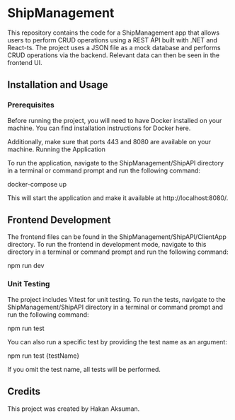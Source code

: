 # ShipManagement

This repository contains the code for a ShipManagement app that allows users to perform CRUD operations using a REST API built with .NET and React-ts. The project uses a JSON file as a mock database and performs CRUD operations via the backend. Relevant data can then be seen in the frontend UI.
## Installation and Usage
### Prerequisites

Before running the project, you will need to have Docker installed on your machine. You can find installation instructions for Docker here.

Additionally, make sure that ports 443 and 8080 are available on your machine.
Running the Application

To run the application, navigate to the ShipManagement/ShipAPI directory in a terminal or command prompt and run the following command:

docker-compose up

This will start the application and make it available at http://localhost:8080/.

## Frontend Development

The frontend files can be found in the ShipManagement/ShipAPI/ClientApp directory. To run the frontend in development mode, navigate to this directory in a terminal or command prompt and run the following command:

npm run dev

### Unit Testing

The project includes Vitest for unit testing. To run the tests, navigate to the ShipManagement/ShipAPI directory in a terminal or command prompt and run the following command:


npm run test

You can also run a specific test by providing the test name as an argument:

npm run test {testName}

If you omit the test name, all tests will be performed.

## Credits

This project was created by Hakan Aksuman.

